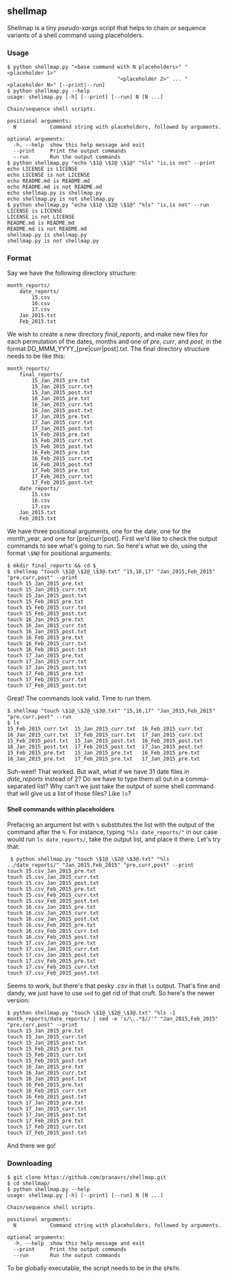 ## shellmap

Shellmap is a tiny *pseudo-xargs* script that helps to chain or sequence variants of a shell command using placeholders.

### Usage

```
$ python shellmap.py "<base command with N placeholders>" "<placeholder 1>"
                                    "<placeholder 2>" ... "<placeholder N>" [--print|--run]
$ python shellmap.py --help
usage: shellmap.py [-h] [--print] [--run] N [N ...]

Chain/sequence shell scripts.

positional arguments:
  N           Command string with placeholders, followed by arguments.

optional arguments:
  -h, --help  show this help message and exit
  --print     Print the output commands
  --run       Run the output commands
$ python shellmap.py "echo \$1@ \$2@ \$1@" "%ls" "is,is not" --print
echo LICENSE is LICENSE
echo LICENSE is not LICENSE
echo README.md is README.md
echo README.md is not README.md
echo shellmap.py is shellmap.py
echo shellmap.py is not shellmap.py
$ python shellmap.py "echo \$1@ \$2@ \$1@" "%ls" "is,is not" --run
LICENSE is LICENSE
LICENSE is not LICENSE
README.md is README.md
README.md is not README.md
shellmap.py is shellmap.py
shellmap.py is not shellmap.py
```

### Format

Say we have the following directory structure:

```
month_reports/
    date_reports/
        15.csv
        16.csv
        17.csv
    Jan_2015.txt
    Feb_2015.txt
```

We wish to create a new directory *final_reports*, and make new files for each permutation of the dates, months and one of *pre*, *curr*, and *post*, in the format DD_MMM_YYYY_[pre|curr|post].txt. The final directory structure needs to be like this:

```
month_reports/
    final_reports/
        15_Jan_2015_pre.txt
        15_Jan_2015_curr.txt
        15_Jan_2015_post.txt
        16_Jan_2015_pre.txt
        16_Jan_2015_curr.txt
        16_Jan_2015_post.txt
        17_Jan_2015_pre.txt
        17_Jan_2015_curr.txt
        17_Jan_2015_post.txt
        15_Feb_2015_pre.txt
        15_Feb_2015_curr.txt
        15_Feb_2015_post.txt
        16_Feb_2015_pre.txt
        16_Feb_2015_curr.txt
        16_Feb_2015_post.txt
        17_Feb_2015_pre.txt
        17_Feb_2015_curr.txt
        17_Feb_2015_post.txt
    date_reports/
        15.csv
        16.csv
        17.csv
    Jan_2015.txt
    Feb_2015.txt
```

We have three positional arguments, one for the date, one for the month_year, and one for [pre|curr|post]. First we'd like to check the output commands to see what's going to run. So here's what we do, using the format `\$N@` for positional arguments:

```
$ mkdir final_reports && cd $_
$ shellmap "touch \$1@_\$2@_\$3@.txt" "15,16,17" "Jan_2015,Feb_2015" "pre,curr,post" --print
touch 15_Jan_2015_pre.txt
touch 15_Jan_2015_curr.txt
touch 15_Jan_2015_post.txt
touch 15_Feb_2015_pre.txt
touch 15_Feb_2015_curr.txt
touch 15_Feb_2015_post.txt
touch 16_Jan_2015_pre.txt
touch 16_Jan_2015_curr.txt
touch 16_Jan_2015_post.txt
touch 16_Feb_2015_pre.txt
touch 16_Feb_2015_curr.txt
touch 16_Feb_2015_post.txt
touch 17_Jan_2015_pre.txt
touch 17_Jan_2015_curr.txt
touch 17_Jan_2015_post.txt
touch 17_Feb_2015_pre.txt
touch 17_Feb_2015_curr.txt
touch 17_Feb_2015_post.txt
```

Great! The commands look valid. Time to run them.

```
$ shellmap "touch \$1@_\$2@_\$3@.txt" "15,16,17" "Jan_2015,Feb_2015" "pre,curr,post" --run
$ ls
15_Feb_2015_curr.txt  15_Jan_2015_curr.txt  16_Feb_2015_curr.txt  16_Jan_2015_curr.txt  17_Feb_2015_curr.txt  17_Jan_2015_curr.txt
15_Feb_2015_post.txt  15_Jan_2015_post.txt  16_Feb_2015_post.txt  16_Jan_2015_post.txt  17_Feb_2015_post.txt  17_Jan_2015_post.txt
15_Feb_2015_pre.txt   15_Jan_2015_pre.txt   16_Feb_2015_pre.txt   16_Jan_2015_pre.txt   17_Feb_2015_pre.txt   17_Jan_2015_pre.txt
```

Suh-weet! That worked. But wait, what if we have 31 date files in *date_reports* instead of 2? Do we have to type them all out in a comma-separated list? Why can't we just take the output of some shell command that will give us a list of those files? Like `ls`?

#### Shell commands within placeholders

Prefacing an argument list with `%` substitutes the list with the output of the command after the `%`. For instance, typing `"%ls date_reports/"` in our case would run `ls date_reports/`, take the output list, and place it there. Let's try that:

```
 $ python shellmap.py "touch \$1@_\$2@_\$3@.txt" "%ls ../date_reports/" "Jan_2015,Feb_2015" "pre,curr,post" --print
touch 15.csv_Jan_2015_pre.txt
touch 15.csv_Jan_2015_curr.txt
touch 15.csv_Jan_2015_post.txt
touch 15.csv_Feb_2015_pre.txt
touch 15.csv_Feb_2015_curr.txt
touch 15.csv_Feb_2015_post.txt
touch 16.csv_Jan_2015_pre.txt
touch 16.csv_Jan_2015_curr.txt
touch 16.csv_Jan_2015_post.txt
touch 16.csv_Feb_2015_pre.txt
touch 16.csv_Feb_2015_curr.txt
touch 16.csv_Feb_2015_post.txt
touch 17.csv_Jan_2015_pre.txt
touch 17.csv_Jan_2015_curr.txt
touch 17.csv_Jan_2015_post.txt
touch 17.csv_Feb_2015_pre.txt
touch 17.csv_Feb_2015_curr.txt
touch 17.csv_Feb_2015_post.txt
```

Seems to work, but there's that pesky *.csv* in that `ls` output. That's fine and dandy, we just have to use `sed` to get rid of that cruft. So here's the newer version:

```
$ python shellmap.py "touch \$1@_\$2@_\$3@.txt" "%ls -1 month_reports/date_reports/ | sed -e 's/\..*$//'" "Jan_2015,Feb_2015" "pre,curr,post" --print
touch 15_Jan_2015_pre.txt
touch 15_Jan_2015_curr.txt
touch 15_Jan_2015_post.txt
touch 15_Feb_2015_pre.txt
touch 15_Feb_2015_curr.txt
touch 15_Feb_2015_post.txt
touch 16_Jan_2015_pre.txt
touch 16_Jan_2015_curr.txt
touch 16_Jan_2015_post.txt
touch 16_Feb_2015_pre.txt
touch 16_Feb_2015_curr.txt
touch 16_Feb_2015_post.txt
touch 17_Jan_2015_pre.txt
touch 17_Jan_2015_curr.txt
touch 17_Jan_2015_post.txt
touch 17_Feb_2015_pre.txt
touch 17_Feb_2015_curr.txt
touch 17_Feb_2015_post.txt
```

And there we go!

### Downloading

```
$ git clone https://github.com/pranavrc/shellmap.git
$ cd shellmap/
$ python shellmap.py --help
usage: shellmap.py [-h] [--print] [--run] N [N ...]

Chain/sequence shell scripts.

positional arguments:
  N           Command string with placeholders, followed by arguments.

optional arguments:
  -h, --help  show this help message and exit
  --print     Print the output commands
  --run       Run the output commands
```

To be globally executable, the script needs to be in the `$PATH`.

